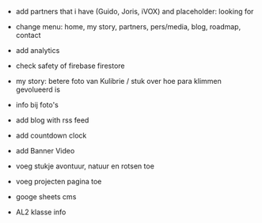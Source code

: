 - add partners that i have (Guido, Joris, iVOX) and placeholder: looking for
- change menu: home, my story, partners, pers/media, blog, roadmap, contact
- add analytics
- check safety of firebase firestore
- my story: betere foto van Kulibrie / stuk over hoe para klimmen gevolueerd is
- info bij foto's

- add blog with rss feed
- add countdown clock
- add Banner Video
- voeg stukje avontuur, natuur en rotsen toe
- voeg projecten pagina toe
- googe sheets cms
- AL2 klasse info
